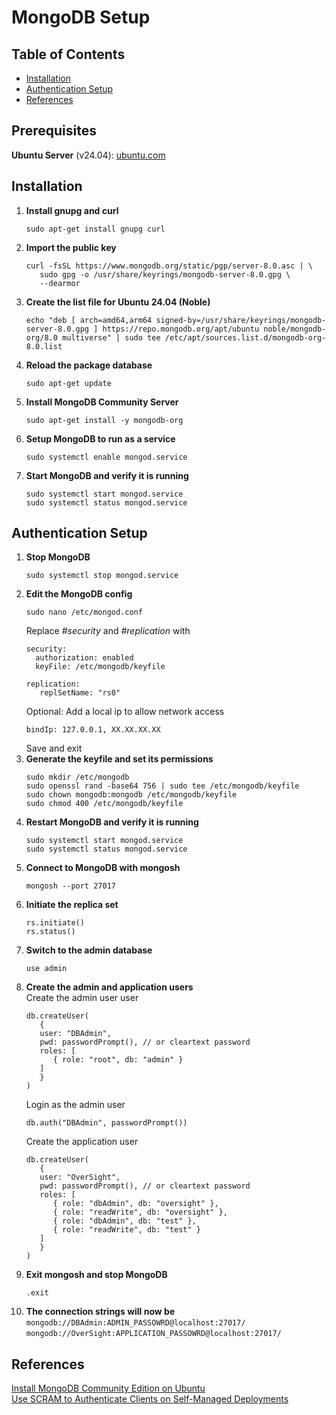 # MongoDB Setup

## Table of Contents
- [Installation](#installation)
- [Authentication Setup](#authentication-setup)
- [References](#references)

## Prerequisites
**Ubuntu Server** (v24.04): [ubuntu.com](https://ubuntu.com/download/server)

## Installation

1. **Install gnupg and curl**  
   ```
   sudo apt-get install gnupg curl
   ```
2. **Import the public key**  
   ```
   curl -fsSL https://www.mongodb.org/static/pgp/server-8.0.asc | \
      sudo gpg -o /usr/share/keyrings/mongodb-server-8.0.gpg \
      --dearmor
   ```
3. **Create the list file for Ubuntu 24.04 (Noble)**  
   ```
   echo "deb [ arch=amd64,arm64 signed-by=/usr/share/keyrings/mongodb-server-8.0.gpg ] https://repo.mongodb.org/apt/ubuntu noble/mongodb-org/8.0 multiverse" | sudo tee /etc/apt/sources.list.d/mongodb-org-8.0.list
   ```
4. **Reload the package database**  
   ```
   sudo apt-get update
   ```  
5. **Install MongoDB Community Server**  
   ```
   sudo apt-get install -y mongodb-org
   ```  
6. **Setup MongoDB to run as a service**  
   ```
   sudo systemctl enable mongod.service
   ```  
7. **Start MongoDB and verify it is running** 
   ```
   sudo systemctl start mongod.service
   sudo systemctl status mongod.service
   ```
## Authentication Setup
1. **Stop MongoDB**
   ```
   sudo systemctl stop mongod.service
   ```
2. **Edit the MongoDB config**
   ```
   sudo nano /etc/mongod.conf
   ```
   Replace *#security* and *#replication* with
   ```
   security:
     authorization: enabled
     keyFile: /etc/mongodb/keyfile

   replication:
      replSetName: "rs0"
   ```
   Optional: Add a local ip to allow network access
   ```
   bindIp: 127.0.0.1, XX.XX.XX.XX
   ```
   Save and exit
3. **Generate the keyfile and set its permissions**
   ```
   sudo mkdir /etc/mongodb
   sudo openssl rand -base64 756 | sudo tee /etc/mongodb/keyfile
   sudo chown mongodb:mongodb /etc/mongodb/keyfile
   sudo chmod 400 /etc/mongodb/keyfile
   ```
4. **Restart MongoDB and verify it is running** 
   ```
   sudo systemctl start mongod.service
   sudo systemctl status mongod.service
   ```
5. **Connect to MongoDB with mongosh**
   ```
   mongosh --port 27017
   ```
6. **Initiate the replica set**
   ```
   rs.initiate()
   rs.status()
   ```
7. **Switch to the admin database**
   ```
   use admin
   ```
8. **Create the admin and application users**  
   Create the admin user user
   ```
   db.createUser(
      {
      user: "DBAdmin",
      pwd: passwordPrompt(), // or cleartext password
      roles: [
         { role: "root", db: "admin" }
      ]
      }
   )
   ```
   Login as the admin user
   ```
   db.auth("DBAdmin", passwordPrompt())
   ```
   Create the application user
   ```
   db.createUser(
      {
      user: "OverSight",
      pwd: passwordPrompt(), // or cleartext password
      roles: [
         { role: "dbAdmin", db: "oversight" },
         { role: "readWrite", db: "oversight" },
         { role: "dbAdmin", db: "test" },
         { role: "readWrite", db: "test" }
      ]
      }
   )
   ```
9. **Exit mongosh and stop MongoDB**
   ```
   .exit
   ```
10. **The connection strings will now be**  
   ```mongodb://DBAdmin:ADMIN_PASSOWRD@localhost:27017/```  
   ```mongodb://OverSight:APPLICATION_PASSOWRD@localhost:27017/``` 

## References
[Install MongoDB Community Edition on Ubuntu](https://www.mongodb.com/docs/manual/tutorial/install-mongodb-on-ubuntu)  
[Use SCRAM to Authenticate Clients on Self-Managed Deployments](https://www.mongodb.com/docs/manual/tutorial/configure-scram-client-authentication/)  